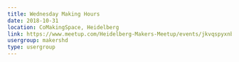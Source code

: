 ```yaml
---
title: Wednesday Making Hours
date: 2018-10-31
location: CoMakingSpace, Heidelberg
link: https://www.meetup.com/Heidelberg-Makers-Meetup/events/jkvqspyxnbpc/
usergroup: makershd
type: usergroup
---
```

